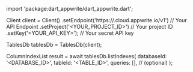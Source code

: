 import 'package:dart_appwrite/dart_appwrite.dart';

Client client = Client()
    .setEndpoint('https://<REGION>.cloud.appwrite.io/v1') // Your API Endpoint
    .setProject('<YOUR_PROJECT_ID>') // Your project ID
    .setKey('<YOUR_API_KEY>'); // Your secret API key

TablesDb tablesDb = TablesDb(client);

ColumnIndexList result = await tablesDb.listIndexes(
    databaseId: '<DATABASE_ID>',
    tableId: '<TABLE_ID>',
    queries: [], // (optional)
);
